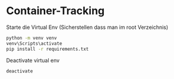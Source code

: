 # Container-Tracking

Starte  die Virtual Env (Sicherstellen dass man im root Verzeichnis)
```bash
python -m venv venv
venv\Scripts\activate  
pip install -r requirements.txt
```
Deactivate virtual env
```bash
deactivate
```